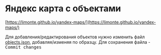 # Яндекс карта с объектами

[https://limonte.github.io/yandex-maps/](https://limonte.github.io/yandex-maps/)

Для добавления/редактирования объектов нужно изменить файл [objects.json](../../edit/master/objects.json), добавляя/изменяя по образцу. Для сохранения файла - <kbd>Commit changes</kbd>
